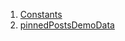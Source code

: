 

1. [Constants](file-___home_harshil_Desktop_open-source_palisadoes_talawa_lib_demo_server_data_pinned_post_demo_data/#constants)
2. [pinnedPostsDemoData](file-___home_harshil_Desktop_open-source_palisadoes_talawa_lib_demo_server_data_pinned_post_demo_data/pinnedPostsDemoData-constant.html)

